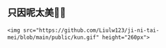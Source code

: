 ## 只因呢太美🐔🏀
<p align="center">

    <img src="https://github.com/Liulw123/ji-ni-tai-mei/blob/main/public/kun.gif" height="260px">

</p>
 
